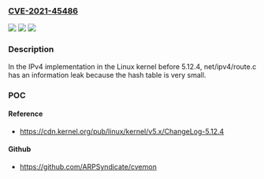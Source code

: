 ### [CVE-2021-45486](https://cve.mitre.org/cgi-bin/cvename.cgi?name=CVE-2021-45486)
![](https://img.shields.io/static/v1?label=Product&message=n%2Fa&color=blue)
![](https://img.shields.io/static/v1?label=Version&message=n%2Fa&color=blue)
![](https://img.shields.io/static/v1?label=Vulnerability&message=n%2Fa&color=brighgreen)

### Description

In the IPv4 implementation in the Linux kernel before 5.12.4, net/ipv4/route.c has an information leak because the hash table is very small.

### POC

#### Reference
- https://cdn.kernel.org/pub/linux/kernel/v5.x/ChangeLog-5.12.4

#### Github
- https://github.com/ARPSyndicate/cvemon

